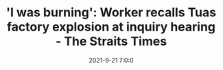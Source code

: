 ---
"title": "'I was burning': Worker recalls Tuas factory explosion at inquiry hearing - The Straits Times"
"date": "2021-9-21 7:0:0"
"feed_name": "GOOGLENEWSINDUSTRIAL"
"feed_website": "https://news.google.com/search?q=industrial%2Bincident&hl=en-US&gl=US&ceid=US:en"
"feed_rss": "https://news.google.com/rss/search?q=industrial%2Bincident&hl=en-US&gl=US&ceid=US:en"
"link": "https://www.straitstimes.com/singapore/courts-crime/tuas-factory-explosion-injured-worker-22-recalls-events-leading-up-to-blast"
"source": "{'href': 'https://www.straitstimes.com', 'title': 'The Straits Times'}"
"file": "_posts/2021-1-1-3df058515fc7ca2541a881640d91d86796ce877b.md"
"accident": "1"
"drilling": "1"
"dead": "1"
"injured": "0"
"arrested": "0"
"place": "tuas"
"where": "industrial site"
"causes": "explosion"
"place_uri": "http://en.wikipedia.org/wiki/Tuas"
---